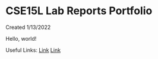 # CSE15L Lab Reports Portfolio
Created 1/13/2022


Hello, world!


Useful Links:
[Link](https://commonmark.org/help/)
[Link](https://www.markdownguide.org/getting-started/)
